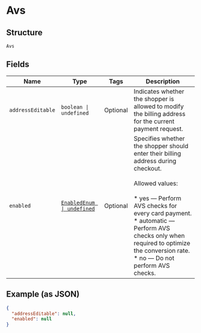 
# Avs

## Structure

`Avs`

## Fields

| Name | Type | Tags | Description |
|  --- | --- | --- | --- |
| `addressEditable` | `boolean \| undefined` | Optional | Indicates whether the shopper is allowed to modify the billing address for the current payment request. |
| `enabled` | [`EnabledEnum \| undefined`](../../doc/models/enabled-enum.md) | Optional | Specifies whether the shopper should enter their billing address during checkout.<br><br>Allowed values:<br><br>* yes — Perform AVS checks for every card payment.<br>* automatic — Perform AVS checks only when required to optimize the conversion rate.<br>* no — Do not perform AVS checks. |

## Example (as JSON)

```json
{
  "addressEditable": null,
  "enabled": null
}
```

